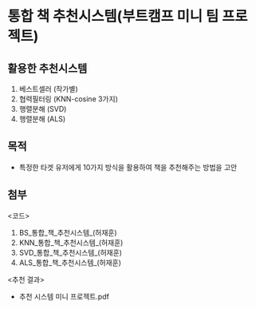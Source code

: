 # 통합 책 추천시스템(부트캠프 미니 팀 프로젝트)

## 활용한 추천시스템
1. 베스트셀러 (작가별)
2. 협력필터링 (KNN-cosine 3가지)
3. 행렬분해 (SVD)
4. 행렬분해 (ALS)

## 목적
- 특정한 타겟 유저에게 10가지 방식을 활용하여 책을 추천해주는 방법을 고안

## 첨부
<코드>
1. BS_통합_책_추천시스템_(허재훈)
2. KNN_통합_책_추천시스템_(허재훈)
3. SVD_통합_책_추천시스템_(허재훈)
4. ALS_통합_책_추천시스템_(허재훈)

<추천 결과>
- 추천 시스템 미니 프로젝트.pdf
